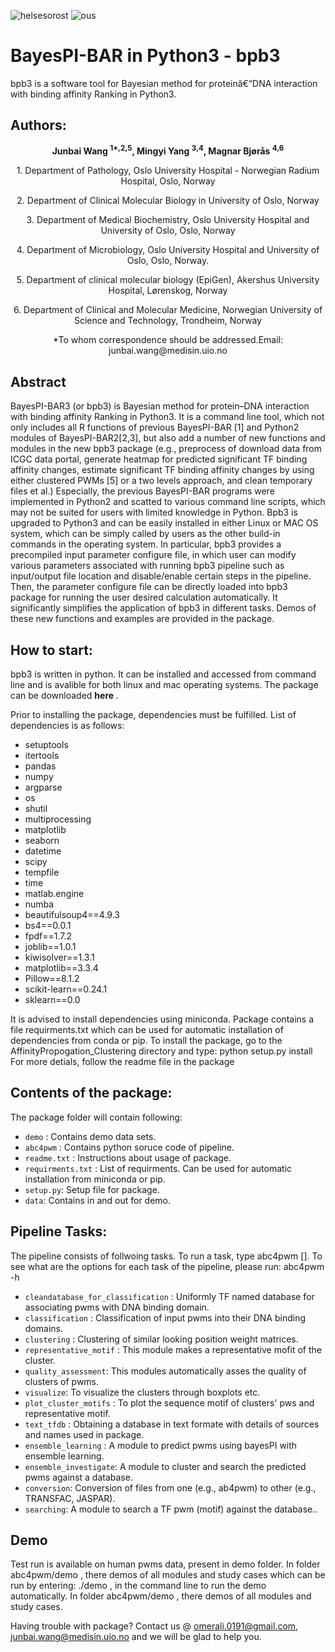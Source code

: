 ![helsesorost](https://user-images.githubusercontent.com/79196757/116503417-50eaa000-a8b6-11eb-9925-382c86dc97c9.png) ![ous](https://user-images.githubusercontent.com/79196757/116503445-652e9d00-a8b6-11eb-8985-df71a9a4b9f2.png)

# BayesPI-BAR in Python3 - bpb3

bpb3 is a software tool for Bayesian method for proteinâ€“DNA interaction with binding affinity Ranking in Python3.

## Authors:

  <p align="center"><strong>  Junbai Wang <sup>1*,2,5</sup>, Mingyi Yang <sup>3,4</sup>, Magnar Bjørås <sup>4,6</sup>  </strong></p>
  
  <p align="center">1. Department of Pathology, Oslo University Hospital - Norwegian Radium Hospital, Oslo, Norway </p>
  <p align="center">2. Department of Clinical Molecular Biology in University of Oslo, Norway </p>
  <p align="center">3. Department of Medical Biochemistry, Oslo University Hospital and University of Oslo, Oslo, Norway</p>
  <p align="center">4. Department of Microbiology, Oslo University Hospital and University of Oslo, Oslo, Norway. </p>
  <p align="center">5. Department of clinical molecular biology (EpiGen), Akershus University Hospital, Lørenskog, Norway </p>
  <p align="center">6. Department of Clinical and Molecular Medicine, Norwegian University of Science and Technology, Trondheim, Norway </p>
<p align="center">*To whom correspondence should be addressed.Email: junbai.wang@medisin.uio.no </p>

<head>
	

</head>


## Abstract
<div class="container-fluid abstract_des">

<div class="row"> 
	<p> 
	BayesPI-BAR3 (or bpb3) is Bayesian method for protein–DNA interaction with binding affinity Ranking in Python3. 
It is a command line tool, which not only includes all R functions of previous BayesPI-BAR [1] and Python2 modules of BayesPI-BAR2[2,3], 
but also add a number of new functions and modules in the new bpb3 package (e.g., preprocess of download data from ICGC data portal, 
generate heatmap for predicted significant TF binding affinity changes, estimate significant TF binding affinity changes by using 
either clustered PWMs [5] or a two levels approach, and clean temporary files et al.) Especially, the previous BayesPI-BAR programs 
were implemented in Python2 and scatted to various command line scripts, which may not be suited for users with limited knowledge in Python. 
Bpb3 is upgraded to Python3 and can be easily installed in either Linux or MAC OS system, which can be simply called by users as 
the other build-in commands in the operating system. In particular, bpb3 provides a precompiled input parameter configure file, 
in which user can modify various parameters associated with running bpb3 pipeline such as input/output file location and disable/enable certain steps in the pipeline. 
Then, the parameter configure file can be directly loaded into bpb3 package for running the user desired calculation automatically. 
It significantly simplifies the application of bpb3 in different tasks. Demos of these new functions and examples are provided in the package.
</p>
	
</div>


## How to start:
<div class="container-fluid abstract_des">
bpb3 is written in python. It can be installed and accessed from command line and is avalible for both linux and mac operating systems. The package can be downloaded <strong> here </strong> .

Prior to installing the package, dependencies must be fulfilled. List of dependencies is as follows:
<ul>
	<li>setuptools</li>
	<li>itertools</li>
	<li>pandas</li>
	<li>numpy</li>
	<li>argparse</li>
	<li>os</li>
	<li>shutil</li>
	<li>multiprocessing</li>
	<li>matplotlib</li>
	<li>seaborn</li>
	<li>datetime</li>
	<li>scipy</li>
	<li>tempfile</li>
	<li>time</li>
	<li>matlab.engine</li>
	<li>numba</li>
	<li>beautifulsoup4==4.9.3</li>
	<li>bs4==0.0.1</li>
	<li>fpdf==1.7.2</li>
	<li>joblib==1.0.1</li>
	<li>kiwisolver==1.3.1</li>
	<li>matplotlib==3.3.4</li>
	<li>Pillow==8.1.2</li>
	<li>scikit-learn==0.24.1</li>
	<li>sklearn==0.0</li>
	</ul>
It is advised to install dependencies using miniconda.
Package contains a file requirments.txt which can be used for automatic installation of dependencies from conda or pip.
To install the package, go to the AffinityPropogation_Clustering directory and type: python setup.py install
For more detials, follow the readme file in the package
</div>
	
## Contents of the package:
<div class="container-fluid abstract_des">
		
<p>The package folder will contain following:
	</p>
<ul>
	<li><code>demo</code> : Contains demo data sets.</li>
	<li><code>abc4pwm</code> : Contains python soruce code of pipeline.</li>
	<li><code>readme.txt</code> : Instructions about usage of package.</li>
	<li><code>requirments.txt</code> :  List of requirments. Can be used for automatic installation from miniconda or pip.</li>
	<li><code>setup.py</code>: Setup file for package.</li>
	<li><code>data</code>: Contains in and out for demo.</li>


</ul>	


## Pipeline Tasks:
<div class="container-fluid abstract_des">
<p>The pipeline consists of follwoing tasks. To run a task, type abc4pwm <task> [<args>]. To see what are the options for each task of the pipeline, please run: abc4pwm -h </p>

<ul>
	<li><code>cleandatabase_for_classification</code> : Uniformly TF named database for associating pwms with DNA binding domain.</li>
	<li><code>classification</code> : Classification of input pwms into their DNA binding domains.</li>
	<li><code>clustering</code> : Clustering of similar looking position weight matrices.</li>
	<li><code>representative_motif</code> : This module makes a representative mofit of the cluster.</li>
	<li><code>quality_assessment</code>: This modules automatically asses the quality of clusters of pwms.</li>
	<li><code>visualize</code>: To visualize the clusters through boxplots etc.</li>
	<li><code>plot_cluster_motifs</code> : To plot the sequence motif of clusters' pws and representative motif.</li>
	<li><code>text_tfdb</code> : Obtaining a database in text formate with details of sources and names used in package.</li>
	<li><code>ensemble_learning</code> : A module to predict pwms using bayesPI with ensemble learning.</li>
	<li><code>ensemble_investigate</code>: A module to cluster and search the predicted pwms against a database.</li>
	<li><code>conversion</code>: Conversion of files from one (e.g., ab4pwm) to other (e.g., TRANSFAC, JASPAR).</li>
	<li><code>searching</code>: A module to search a TF pwm (motif) against the database..</li>



</ul>	

## Demo
<div class="container-fluid abstract_des">

<p>Test run is available on human pwms data, present in demo folder.
In folder abc4pwm/demo , there demos of all modules and study cases which can be run by entering: ./demo , in the command line to run the demo automatically.
In folder abc4pwm/demo , there demos of all modules and study cases. </p>

Having trouble with package? Contact us @ omerali.0191@gmail.com, junbai.wang@medisin.uio.no and we will be glad to help you.
